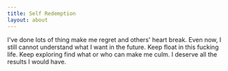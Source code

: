 ```yaml
---
title: Self Redemption
layout: about
---
```


I've done lots of thing make me regret and others' heart break. 
Even now, I still cannot understand what I want in the future.
Keep float in this fucking life.
Keep exploring find what or who can make me culm.
I deserve all the results I would have.

